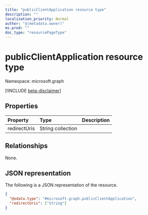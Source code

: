 ```yaml
---
title: "publicClientApplication resource type"
description: ""
localization_priority: Normal
author: "$(metadata.owner)"
ms.prod: ""
doc_type: "resourcePageType"
---
```


# publicClientApplication resource type

Namespace: microsoft.graph

[!INCLUDE [beta-disclaimer](../../includes/beta-disclaimer.md)]

## Properties

| Property     | Type              | Description |
| :----------- | :---------------- | :---------- |
| redirectUris | String collection |             |

## Relationships

None.

## JSON representation

The following is a JSON representation of the resource.

<!-- {
  "blockType": "resource",
  "@odata.type": "microsoft.graph.publicClientApplication",
}
-->

```json
{
  "@odata.type": "#microsoft.graph.publicClientApplication",
  "redirectUris": ["String"]
}
```
